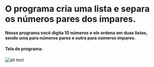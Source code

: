 # O programa cria uma lista e separa os números pares dos ímpares.

#### Nesse programa você digita 10 números e ele ordena em duas listas, sendo uma para números pares e outra para números ímpares.
####
#### Tela de programa:
####
![alt text]("https://github.com/Gedionir/lista_pares_impares/blob/ab3a726b42b70c818ef20a92f6b15a6d9c09a70c/exemplo_lista.jpg?raw=true")
####
